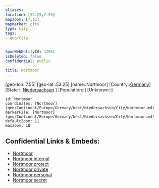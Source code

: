 ```yaml
---
aliases: 
location: [53.25,7.55]
mapzoom: [7,12] 
mapmarker: city 
type: City
tags:
- geo/City


SpocWebEntityId: 32961
isDeleted: false
confidential: public

title: Nortmoor
---
```

[geo-lon::7.55]
[geo-lat::53.25]
[name::Nortmoor]
[Country::[Germany](geo/Continent/Europe/Germany.md)]
[State :: [Niedersachsen](geo/Continent/Europe/Germany/West/Niedersachsen.md) ]
[Population::]
[Unknown::]


```leaflet
id: Nortmoor
coordinates: [Nortmoor](geo/Continent/Europe/Germany/West/Niedersachsen/City/Nortmoor.md)
markerFile: [Nortmoor](geo/Continent/Europe/Germany/West/Niedersachsen/City/Nortmoor.md)
defaultZoom: 11 
maxZoom: 18
```


## Confidential Links & Embeds: 
- [Nortmoor](../../../../../../../../_public/geo/Continent/Europe/Germany/West/Niedersachsen/City/Nortmoor.md) 
- [Nortmoor.internal](../../../../../../../../_internal/geo/Continent/Europe/Germany/West/Niedersachsen/City/Nortmoor.internal.md) 
- [Nortmoor.protect](../../../../../../../../_protect/geo/Continent/Europe/Germany/West/Niedersachsen/City/Nortmoor.protect.md) 
- [Nortmoor.private](../../../../../../../../_private/geo/Continent/Europe/Germany/West/Niedersachsen/City/Nortmoor.private.md) 
- [Nortmoor.personal](../../../../../../../../_personal/geo/Continent/Europe/Germany/West/Niedersachsen/City/Nortmoor.personal.md) 
- [Nortmoor.secret](../../../../../../../../_secret/geo/Continent/Europe/Germany/West/Niedersachsen/City/Nortmoor.secret.md) 
